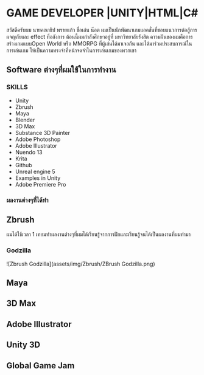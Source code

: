 # GAME DEVELOPER |UNITY|HTML|C#

สวัสดีครับผม นายคณาธิป พรายแก้ว ชื่อเล่น น๊อต ผมเป็นนักพัฒนาเกมแอคชั่นที่ชอบแนวการต่อสู้การผจญภัยและ effect ที่อลังการ
ต้อนนี้ผมกำลังศึกษาอยู่ที่ มหาวิทยาลัยรังสิต คาวมฝันของผมคือการสร้างเกมแบบOpen World หรือ MMORPG ที่ผู้เล่นได้มาเจอกัน
และได้มาร่วมประสบการณ์ในการเล่นเกม ให้เป็นความทรงจำที่หน้าจดจำในการเล่นเกมของพวกเขา

## Software ต่างๆที่ผมใช้ในการทำงาน
### SKILLS
- Unity
- Zbrush
- Maya
- Blender
- 3D Max
- Substance 3D Painter
- Adobe Photoshop
- Adobe Illustrator
- Nuendo 13
- Krita
- Github
- Unreal engine 5
- Examples in Unity
- Adobe Premiere Pro

### ผลงานต่างๆที่ได้ทำ
## Zbrush
ผมได้ใช้เวลา 1 เทอมทำผลงานต่างๆที่ผมได้เรียนรู้จากการฝึกและเรียนรู้จนได้เป็นผลงานที่ผมทำมา
### Godzilla
![Zbrush Godzilla](assets/img/Zbrush/ZBrush Godzilla.png)

## Maya

## 3D Max

## Adobe Illustrator

## Unity 3D

## Global Game Jam
